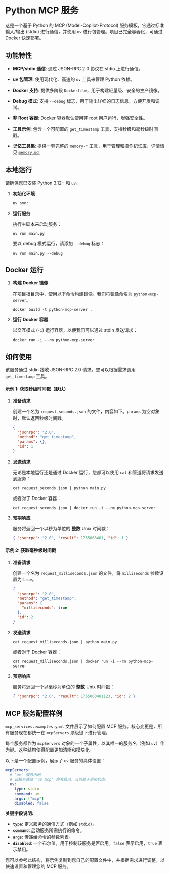 # Python MCP 服务

这是一个基于 Python 的 MCP (Model-Copilot-Protocol) 服务模板，它通过标准输入/输出 (stdio) 进行通信，并使用 `uv` 进行包管理。项目已完全容器化，可通过 Docker 快速部署。

## 功能特性

- **MCP/stdio 通信**: 通过 JSON-RPC 2.0 协议在 stdio 上进行通信。
- **uv 包管理**: 使用现代化、高速的 `uv` 工具来管理 Python 依赖。
- **Docker 支持**: 提供多阶段 `Dockerfile`，用于构建轻量级、安全的生产镜像。
- **Debug 模式**: 支持 `--debug` 标志，用于输出详细的日志信息，方便开发和调试。
- **非 Root 容器**: Docker 容器默认使用非 root 用户运行，增强安全性。
- **工具示例**: 包含一个可配置的 `get_timestamp` 工具，支持秒级和毫秒级时间戳。

- **记忆工具集**: 提供一套完整的 `memory-*` 工具，用于管理和操作记忆库，详情请见 [`memory.md`](dosc/memory.md)。

## 本地运行

请确保您已安装 Python 3.12+ 和 `uv`。

1.  **初始化环境**

    ```shell
    uv sync
    ```

2.  **运行服务**

    执行主脚本来启动服务：

    ```shell
    uv run main.py
    ```

    要以 debug 模式运行，请添加 `--debug` 标志：

    ```shell
    uv run main.py --debug
    ```

## Docker 运行

1.  **构建 Docker 镜像**

    在项目根目录中，使用以下命令构建镜像。我们将镜像命名为 `python-mcp-server`。

    ```shell
    docker build -t python-mcp-server .
    ```

2.  **运行 Docker 容器**

    以交互模式 (`-i`) 运行容器，以便我们可以通过 stdin 发送请求：

    ```shell
    docker run -i --rm python-mcp-server
    ```

## 如何使用

该服务通过 stdin 接收 JSON-RPC 2.0 请求。您可以根据需求调用 `get_timestamp` 工具。

#### 示例 1: 获取秒级时间戳（默认）

1.  **准备请求**

    创建一个名为 `request_seconds.json` 的文件，内容如下。`params` 为空对象时，默认返回秒级时间戳。

    ```json
    {
      "jsonrpc": "2.0",
      "method": "get_timestamp",
      "params": {},
      "id": 1
    }
    ```

2.  **发送请求**

    无论是本地运行还是通过 Docker 运行，您都可以使用 `cat` 和管道将请求发送到服务：

    ```shell
    cat request_seconds.json | python main.py
    ```

    或者对于 Docker 容器：

    ```shell
    cat request_seconds.json | docker run -i --rm python-mcp-server
    ```

3.  **预期响应**

    服务将返回一个以秒为单位的 **整数** Unix 时间戳：

    ```json
    { "jsonrpc": "2.0", "result": 1755063481, "id": 1 }
    ```

#### 示例 2: 获取毫秒级时间戳

1.  **准备请求**

    创建一个名为 `request_milliseconds.json` 的文件，将 `milliseconds` 参数设置为 `true`。

    ```json
    {
      "jsonrpc": "2.0",
      "method": "get_timestamp",
      "params": {
        "milliseconds": true
      },
      "id": 2
    }
    ```

2.  **发送请求**

    ```shell
    cat request_milliseconds.json | python main.py
    ```

    或者对于 Docker 容器：

    ```shell
    cat request_milliseconds.json | docker run -i --rm python-mcp-server
    ```

3.  **预期响应**

    服务将返回一个以毫秒为单位的 **整数** Unix 时间戳：

    ```json
    { "jsonrpc": "2.0", "result": 1755063481123, "id": 2 }
    ```

## MCP 服务配置样例

`mcp_services.examples.yaml` 文件展示了如何配置 MCP 服务。核心变更是，所有服务现在都统一在 `mcpServers` 顶级键下进行管理。

每个服务都作为 `mcpServers` 对象的一个子属性，以其唯一的服务名（例如 `uv`）作为键。这种结构使得配置更加清晰和模块化。

以下是一个配置示例，展示了 `uv` 服务的具体设置：

```yaml
mcpServers:
  # 'uv' 服务示例
  # 该服务通过 'uv mcp' 命令启动，当前处于启用状态。
  uv:
    type: stdio
    command: uv
    args: ["mcp"]
    disabled: false
```

**关键字段说明:**

- **`type`**: 定义服务的通信方式（例如 `stdio`）。
- **`command`**: 启动服务所需执行的命令。
- **`args`**: 传递给命令的参数列表。
- **`disabled`**: 一个布尔值，用于控制该服务是否启用。`false` 表示启用，`true` 表示禁用。

您可以参考此结构，将示例复制到您自己的配置文件中，并根据需求进行调整，以快速设置和管理您的 MCP 服务。
